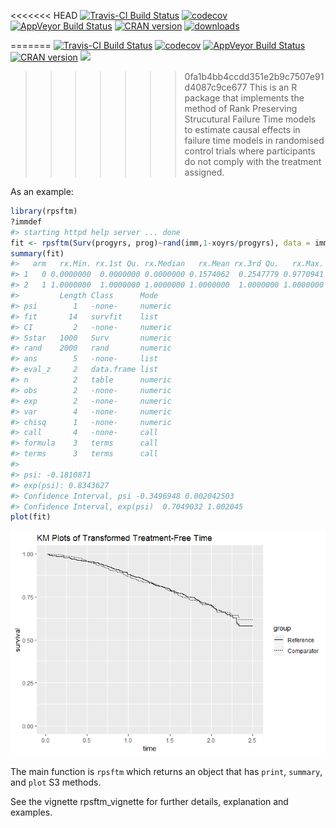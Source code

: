 <<<<<<< HEAD
[![Travis-CI Build Status](https://travis-ci.org/shug0131/rpsftm.svg?branch=master)](https://travis-ci.org/shug0131/rpsftm) [![codecov](https://codecov.io/github/shug0131/rpsftm/branch/master/graphs/badge.svg)](https://codecov.io/github/shug0131/rpsftm) [![AppVeyor Build Status](https://ci.appveyor.com/api/projects/status/github/shug0131/rpsftm?branch=master&svg=true)](https://ci.appveyor.com/project/shug0131/rpsftm) [![CRAN version](http://www.r-pkg.org/badges/version/rpsftm)](https://cran.r-project.org/package=rpsftm) [![downloads](https://cranlogs.r-pkg.org/badges/rpsftm)](https://cran.rstudio.com/web/packages/rpsftm/index.html) <!-- README.md is generated from README.Rmd. Please edit that file -->

=======
[![Travis-CI Build Status](https://travis-ci.org/shug0131/rpsftm.svg?branch=master)](https://travis-ci.org/shug0131/rpsftm) [![codecov](https://codecov.io/github/shug0131/rpsftm/branch/master/graphs/badge.svg)](https://codecov.io/github/shug0131/rpsftm) [![AppVeyor Build Status](https://ci.appveyor.com/api/projects/status/github/shug0131/rpsftm?branch=master&svg=true)](https://ci.appveyor.com/project/shug0131/rpsftm) [![CRAN version](http://www.r-pkg.org/badges/version/rpsftm)](https://cran.r-project.org/package=rpsftm)
[![](https://cranlogs.r-pkg.org/badges/rpsftm)](https://cran.rstudio.com/web/packages/rpsftm/index.html)
<!-- README.md is generated from README.Rmd. Please edit that file -->
>>>>>>> 0fa1b4bb4ccdd351e2b9c7507e91d4087c9ce677
This is an R package that implements the method of Rank Preserving Strucutural Failure Time models to estimate causal effects in failure time models in randomised control trials where participants do not comply with the treatment assigned.

As an example:

``` r
library(rpsftm)
?immdef
#> starting httpd help server ... done
fit <- rpsftm(Surv(progyrs, prog)~rand(imm,1-xoyrs/progyrs), data = immdef, censor_time = censyrs)
summary(fit)
#>   arm   rx.Min. rx.1st Qu. rx.Median   rx.Mean rx.3rd Qu.   rx.Max.
#> 1   0 0.0000000  0.0000000 0.0000000 0.1574062  0.2547779 0.9770941
#> 2   1 1.0000000  1.0000000 1.0000000 1.0000000  1.0000000 1.0000000
#>         Length Class      Mode   
#> psi        1   -none-     numeric
#> fit       14   survfit    list   
#> CI         2   -none-     numeric
#> Sstar   1000   Surv       numeric
#> rand    2000   rand       numeric
#> ans        5   -none-     list   
#> eval_z     2   data.frame list   
#> n          2   table      numeric
#> obs        2   -none-     numeric
#> exp        2   -none-     numeric
#> var        4   -none-     numeric
#> chisq      1   -none-     numeric
#> call       4   -none-     call   
#> formula    3   terms      call   
#> terms      3   terms      call   
#> 
#> psi: -0.1810871
#> exp(psi): 0.8343627
#> Confidence Interval, psi -0.3496948 0.002042503
#> Confidence Interval, exp(psi)  0.7049032 1.002045
plot(fit)
```

![](tools/README-unnamed-chunk-2-1.png)

The main function is `rpsftm` which returns an object that has `print`, `summary`, and `plot` S3 methods.

See the vignette rpsftm\_vignette for further details, explanation and examples.
